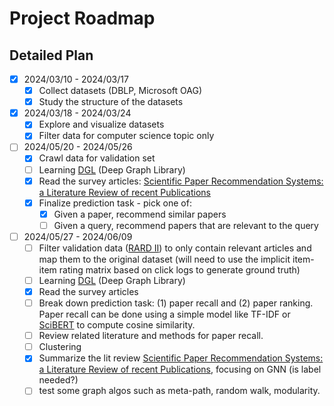 # Project Roadmap

## Detailed Plan

* [X] 2024/03/10 - 2024/03/17
	* [X] Collect datasets (DBLP, Microsoft OAG)
	* [X] Study the structure of the datasets

* [X] 2024/03/18 - 2024/03/24
	* [X] Explore and visualize datasets
	* [X] Filter data for computer science topic only

* [ ] 2024/05/20 - 2024/05/26
	* [X] Crawl data for validation set
	* [ ] Learning [DGL](https://www.dgl.ai/) (Deep Graph Library)
	* [X] Read the survey articles: [Scientific Paper Recommendation Systems: a Literature Review of recent Publications](https://arxiv.org/abs/2201.00682)
	* [X] Finalize prediction task - pick one of:
		* [X] Given a paper, recommend similar papers
		* [ ] Given a query, recommend papers that are relevant to the query

* [ ] 2024/05/27 - 2024/06/09
	* [ ] Filter validation data ([RARD II](https://dataverse.harvard.edu/dataset.xhtml?persistentId=doi:10.7910/DVN/AT4MNE)) to only contain relevant articles and map them to the original dataset (will need to use the implicit item-item rating matrix based on click logs to generate ground truth) 
	* [ ] Learning [DGL](https://www.dgl.ai/) (Deep Graph Library)
	* [X] Read the survey articles
	* [ ] Break down prediction task: (1) paper recall and (2) paper ranking. Paper recall can be done using a simple model like TF-IDF or [SciBERT](https://arxiv.org/abs/1903.10676) to compute cosine similarity.
	* [ ] Review related literature and methods for paper recall.
	* [ ] Clustering
	* [X] Summarize the lit review [Scientific Paper Recommendation Systems: a Literature Review of recent Publications](https://arxiv.org/abs/2201.00682), focusing on GNN (is label needed?)
	* [ ] test some graph algos such as meta-path, random walk, modularity.